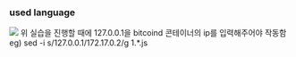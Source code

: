 ### used language
<img src="https://img.shields.io/badge/CSharp-239120?style=flat-square&logo=CSharp&logoColor=white"/>
위 실습을 진행할 때에 127.0.0.1을 
bitcoind 콘테이너의 ip를 입력해주어야 작동함
eg)   sed -i s/127.0.0.1/172.17.0.2/g 1.*.js 
